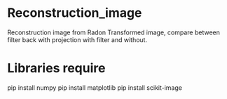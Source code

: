 # Reconstruction_image
Reconstruction image from Radon Transformed image, compare between filter back with projection with filter and without.
# Libraries require
  pip install numpy
  pip install matplotlib
  pip install scikit-image
